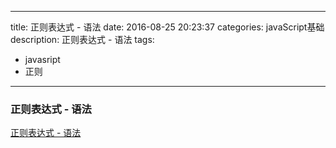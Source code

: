 
---
title: 正则表达式 - 语法
date: 2016-08-25 20:23:37
categories: javaScript基础
description: 正则表达式 - 语法
tags:
  - javasript
  - 正则
---
 ### 正则表达式 - 语法
[正则表达式 - 语法](http://www.runoob.com/regexp/regexp-syntax.html)
